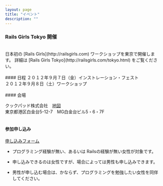 ```yaml
---
layout: page
title: "イベント"
description: ""
---
```


### Rails Girls Tokyo 開催
<br/>
日本初の [Rails Girls](http://railsgirls.com) ワークショップを東京で開催します。
詳細は [Rails Girls Tokyo](http://railsgirls.com/tokyo.html) をご覧ください。
<br/>
<br/>
#### 日程
２０１２年９月７日（金）インストレーション・フェスト<br/>
２０１２年９月８日（土）ワークショップ
<br/>
<br/>
#### 会場

クックパッド株式会社　[地図](http://info.cookpad.com/location)<br/>
東京都港区白金台5-12-7　MG白金台ビル5・6・7F
<br/>
<br/>
#### 参加申し込み

[申し込みフォーム](http://railsgirls-tokyo.doorkeeper.jp/events/1570)

+ プログラミング経験が無い、あるいは Railsの経験が無い女性が対象です。

+ 申し込みできるのは女性ですが、場合によっては男性も申し込みできます。

+ 男性が申し込む場合は、かならず、プログラミングを勉強したい女性を同伴してください。

